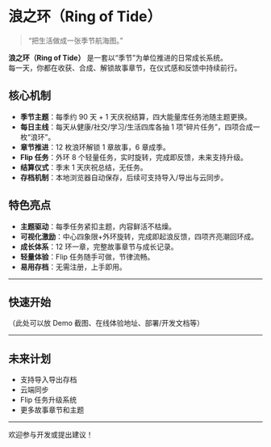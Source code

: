 # 浪之环（Ring of Tide）

> “把生活做成一张季节航海图。”

**浪之环（Ring of Tide）** 是一套以“季节”为单位推进的日常成长系统。  
每一天，你都在收获、合成、解锁故事章节，在仪式感和反馈中持续前行。

## 核心机制

- **季节主题**：每季约 90 天 + 1 天庆祝结算，四大能量库任务池随主题更换。
- **每日主线**：每天从健康/社交/学习/生活四库各抽 1 项“碎片任务”，四项合成一枚“浪环”。
- **章节推进**：12 枚浪环解锁 1 章故事，6 章成季。
- **Flip 任务**：外环 8 个轻量任务，实时旋转，完成即反馈，未来支持升级。
- **结算仪式**：季末 1 天庆祝总结，无任务。
- **存档机制**：本地浏览器自动保存，后续可支持导入/导出与云同步。

## 特色亮点

- **主题驱动**：每季任务紧扣主题，内容鲜活不枯燥。
- **可视化激励**：中心四象限+外环旋转，完成即起浪反馈，四项齐亮潮回环成。
- **成长体系**：12 环一章，完整故事章节与成长记录。
- **轻量体验**：Flip 任务随手可做，节律流畅。
- **易用存档**：无需注册，上手即用。

---

## 快速开始

（此处可以放 Demo 截图、在线体验地址、部署/开发文档等）

---

## 未来计划

- 支持导入导出存档
- 云端同步
- Flip 任务升级系统
- 更多故事章节和主题

---

欢迎参与开发或提出建议！
